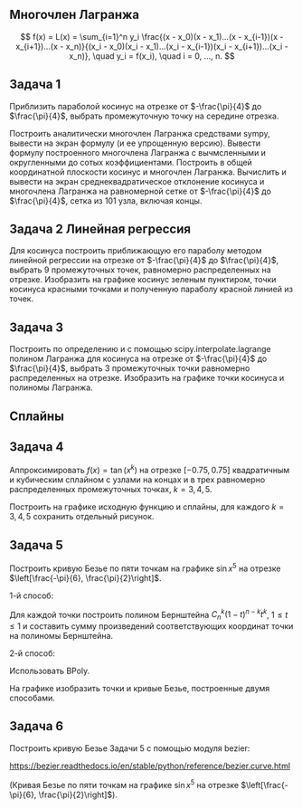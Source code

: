 ## Многочлен Лагранжа
$$
f(x) = L(x) = \sum_{i=1}^n y_i
\frac{(x - x_0)(x - x_1)...(x - x_{i-1})(x - x_{i+1})...(x - x_n)}{(x_i - x_0)(x_i - x_1)...(x_i - x_{i-1})(x_i - x_{i+1})...(x_i - x_n)},
\quad y_i = f(x_i), \quad i = 0, ..., n.
$$
## Задача 1
Приблизить параболой косинус на отрезке от $-\frac{\pi}{4}$ до $\frac{\pi}{4}$, выбрать промежуточную точку на середине отрезка.

Построить аналитически многочлен Лагранжа средствами sympy, вывести на экран формулу (и ее упрощенную версию). Вывести формулу построенного многочлена Лагранжа с вычмсленными и округленными до сотых коэффициентами. Построить в общей координатной плоскости косинус и многочлен Лагранжа. Вычислить и вывести на экран среднеквадратическое отклонение косинуса и многочлена Лагранжа на равномерной сетке от $-\frac{\pi}{4}$ до $\frac{\pi}{4}$, сетка из 101 узла, включая концы.

## Задача 2 Линейная регрессия
Для косинуса построить приближающую его параболу методом линейной регрессии
на отрезке от $-\frac{\pi}{4}$ до $\frac{\pi}{4}$, выбрать 9 промежуточных точек, равномерно распределенных на отрезке.
Изобразить на графике косинус зеленым пунктиром, точки косинуса красными точками и полученную параболу красной линией из точек.

## Задача 3
Построить по определению и с помощью scipy.interpolate.lagrange полином Лагранжа для косинуса
на отрезке от $-\frac{\pi}{4}$ до $\frac{\pi}{4}$, выбрать 3 промежуточных точки равномерно распределенных на отрезке.
Изобразить на графике точки косинуса и полиномы Лагранжа.

## Сплайны

## Задача 4
Аппроксимировать $f(x) = \tan(x^k)$ на отрезке $[-0.75, 0.75]$ квадратичным и кубическим сплайном с узлами на концах и в трех равномерно распределенных промежуточных точках, $k = 3, 4, 5$.

Построить на графике исходную функцию и сплайны, для каждого $k = 3, 4, 5$ сохранить отдельный рисунок.

## Задача 5
Построить кривую Безье по пяти точкам на графике $\sin x^5$ на отрезке $\left[\frac{-\pi}{6}, \frac{\pi}{2}\right]$.

1-й способ:

Для каждой точки построить полином Бернштейна $C_n^k(1 - t)^{n - k}t^k$, $1\le t \le 1$ и составить сумму произведений соответствующих координат точки на полиномы  Бернштейна.

2-й способ:

Использовать BPoly.

На графике изобразить точки и кривые Безье, построенные двумя способами.

## Задача 6
Построить кривую Безье Задачи 5 с помощью модуля bezier:

https://bezier.readthedocs.io/en/stable/python/reference/bezier.curve.html

(Кривая Безье по пяти точкам на графике $\sin x^5$ на отрезке $\left[\frac{-\pi}{6}, \frac{\pi}{2}\right]$).

